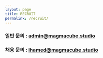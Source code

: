 ```yaml
---
layout: page
title: RECRUIT
permalink: /recruit/
---
```


### 일반 문의 : admin@magmacube.studio

### 채용 문의 : lhamed@magmacube.studio
